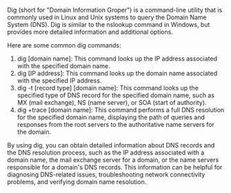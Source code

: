 Dig (short for "Domain Information Groper") is a command-line utility that is commonly used in Linux and Unix systems to query the Domain Name System (DNS). Dig is similar to the nslookup command in Windows, but provides more detailed information and additional options.

Here are some common dig commands:

1. dig [domain name]: This command looks up the IP address associated with the specified domain name.
2. dig [IP address]: This command looks up the domain name associated with the specified IP address.
3. dig -t [record type] [domain name]: This command looks up the specified type of DNS record for the specified domain name, such as MX (mail exchange), NS (name server), or SOA (start of authority).
4. dig +trace [domain name]: This command performs a full DNS resolution for the specified domain name, displaying the path of queries and responses from the root servers to the authoritative name servers for the domain.

By using dig, you can obtain detailed information about DNS records and the DNS resolution process, such as the IP address associated with a domain name, the mail exchange server for a domain, or the name servers responsible for a domain's DNS records. This information can be helpful for diagnosing DNS-related issues, troubleshooting network connectivity problems, and verifying domain name resolution.